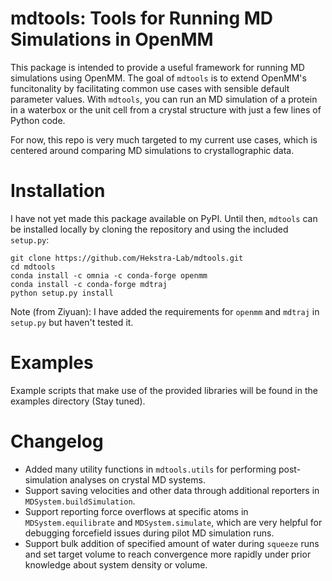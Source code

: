 # mdtools: Tools for Running MD Simulations in OpenMM

This package is intended to provide a useful framework for running MD
simulations using OpenMM. The goal of `mdtools` is to extend
OpenMM's funcitonality by facilitating common use cases with sensible default
parameter values. With `mdtools`, you can run an MD simulation of a protein in a
waterbox or the unit cell from a crystal structure with just a few lines of Python code.

For now, this repo is very much targeted to my current use cases, which is centered
around comparing MD simulations to crystallographic data.

# Installation

I have not yet made this package available on PyPI. Until then, `mdtools` can be
installed locally by cloning the repository and using the included `setup.py`:

```
git clone https://github.com/Hekstra-Lab/mdtools.git
cd mdtools
conda install -c omnia -c conda-forge openmm
conda install -c conda-forge mdtraj
python setup.py install
```

Note (from Ziyuan): I have added the requirements for `openmm` and `mdtraj` in 
`setup.py` but haven't tested it.


# Examples

Example scripts that make use of the provided libraries will be found in the
examples directory (Stay tuned).

# Changelog
* Added many utility functions in `mdtools.utils` for performing post-simulation
analyses on crystal MD systems.
* Support saving velocities and other data through additional reporters in 
`MDSystem.buildSimulation`.
* Support reporting force overflows at specific atoms in `MDSystem.equilibrate` 
and `MDSystem.simulate`, which are very helpful for debugging forcefield issues
during pilot MD simulation runs.
* Support bulk addition of specified amount of water during `squeeze` runs and 
set target volume to reach convergence more rapidly under prior knowledge about 
system density or volume.


